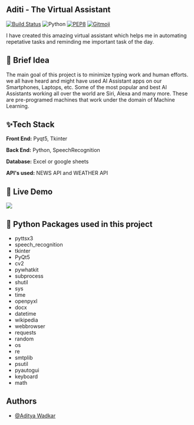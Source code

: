 
## Aditi - The Virtual Assistant
[![Build Status](https://travis-ci.org/swapagarwal/JARVIS-on-Messenger.svg?branch=master)](https://travis-ci.org/swapagarwal/JARVIS-on-Messenger)
![Python](https://img.shields.io/badge/python-3.7-blue.svg)
[![PEP8](https://img.shields.io/badge/code%20style-pep8-orange.svg)](https://www.python.org/dev/peps/pep-0008/)
[![Gitmoji](https://img.shields.io/badge/gitmoji-%20🚀%20🐳-FFDD67.svg)](https://gitmoji.carloscuesta.me)

I have created this amazing virtual assistant which helps me in automating repetative tasks and reminding me important task of the day.


## 🚀 Brief Idea
The main goal of this project is to minimize typing work and human efforts. we all 
have heard and might have used AI Assistant apps on our Smartphones, Laptops, etc. Some 
of the most popular and best AI Assistants working all over the world are Siri, Alexa and 
many more. These are pre-programed machines that work under the domain of Machine 
Learning.

## ✨Tech Stack

**Front End:** Pyqt5, Tkinter

**Back End:** Python, SpeechRecognition

**Database:** Excel or google sheets

**API's used:** NEWS API and WEATHER API

## 🔴 Live Demo
[<img src="https://user-images.githubusercontent.com/67093170/197148140-8b3fd6b6-beee-44d9-aaee-8a276692d564.png">](https://www.youtube.com/watch?v=kOuUe4qTtaY&list=PLPpQfM8osfzwH4xHR_lyhkN3asYRzhyqa&index=1&t=6s&ab_channel=ProjectMaker)



## 🎨 Python Packages used in this project

- pyttsx3
- speech_recognition
- tkinter
- PyQt5
- cv2
- pywhatkit
- subprocess
- shutil
- sys
- time
- openpyxl
- docx
- datetime
- wikipedia
- webbrowser
- requests
- random
- os
- re
- smtplib
- psutil
- pyautogui
- keyboard
- math

## Authors

- [@Aditya Wadkar](https://www.github.com/AdityaWadkar)

